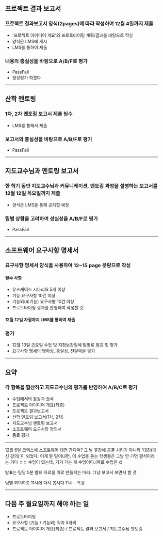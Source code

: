 ## 프로젝트 결과 보고서
### 프로젝트 결과보고서 양식(2pages)에 따라 작성하여 12월 4일까지  제출
- '프로젝트 아이디어 개요'와 프로토타이핑 계획/결과를 바탕으로 작성
- 양식은 LMS에 게시
- LMS를 통하여 제출

### 내용의 충실성을 바탕으로 A/B/F로 평가
- PassFail
- 정성평가 하겠다

---
## 산학 멘토링
### 1차, 2차 멘토링 보고서 제출 필수
- LMS를 통해서 제출

### 보고서의 충실성을 바탕으로 A/B/F로 평가
- PassFail

---
## 지도교수님과 멘토링 보고서
### 한 학기 동안 지도교수님과 커뮤니케이션, 멘토링 과정을 설명하는 보고서를 12월 12일 목요일까지 제출
- 양식은 LMS을 통해 공지할 예정

### 팀별 상황을 고려하여 성실성을 A/B/F로 평가
- PassFail

---
## 소프트웨어 요구사항 명세서
### 요구사항 명세서 양식을 사용하여 12~15 page 분량으로 작성
#### 필수 사항
- 유즈케이스 시나리요 5개 이상
- 기능 요구사항 10건 이상
- 기능외(비기능) 요구사항 10건 이상
- 프로토타이핑 결과를 반영하여 작성할 것
#### 12월 12일 자정까지 LMS를 통하여 제출

### 평가
- 12월 13일 금요일 수업 및 지정보강일에 팀별로 발표 및 평가
- 요구사항 명세의 명확성, 충실성, 전달력을 평가

---
## 요약
### 각 항목을 합산하고 지도교수님의 평가를 반영하여 A/B/C로 평가
- 수업에서의 활동과 출석
- 프로젝트 아이디어 개요(최종)
- 프로젝트 결과보고서
- 산학 멘토링 보고서(1차, 2차)
- 지도교수님 멘토링 보고서
- 소프트웨어 요구사항 정의서
- 동료 평가

---
12월 6일 코엑스에 소프트웨어 대전 간다며?
그 날 휴강에 공결 처리가 아니라 '대강(대신 강의)'이 되었다.
이게 뭔 말이냐면, 이 수업을 듣는 학생들은 그날 안 가면 결석이라는 거다 ㄷㄷ
수업이 있는데, 거기 가는 게 수업이다.(따로 수업은 x)

발표는 팀당 5분
발표 자료를 따로 만들지는 마라. 그냥 보고서 보면서 할 것

팀별 회의하고 11시에 다시 봅시다
11시 - 특강

---
## 다음 주 월요일까지 해야 하는 일
- 프로토타이핑
- 요구사항 (기능 / 기능외) 각자 5개씩
- 프로젝트 아이디어 개요(최종) / 프로젝트 결과 보고서 / 지도교수님 멘토링 
